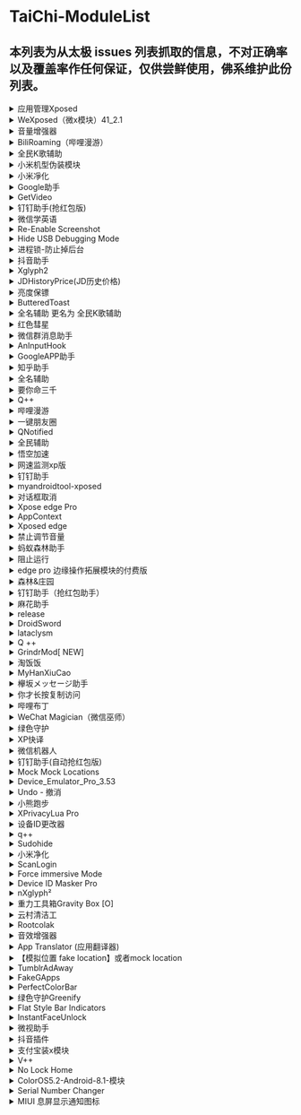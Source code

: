 # TaiChi-ModuleList

## 本列表为从太极 issues 列表抓取的信息，不对正确率以及覆盖率作任何保证，仅供尝鲜使用，佛系维护此份列表。

<details>
  <summary>应用管理Xposed</summary>
  <h3>模块用途：</h3>
  <p>绿色应用，微信gcm代收，划卡清理应用后台，锁屏清理后台，自启动/权限管理等一系列功能<br></p>
  <h3>更新日志：</h3>
  <p><br> - Android O和P采用新的任务模糊方案。<br> - 修复排除的系统系统应用依然被乖巧。<br> - 陆续更新图标，采用Remix icon。<br></p>
  <h3>模块版本号：</h3>
  <p><br>5.2.1<br></p>
  <h3>模块安装包：</h3>
  <p><br>https://github.com/Tornaco/X-APM/releases/tag/5.2.1<br></p>
  <p>issue URL：<a href="https://github.com/taichi-framework/TaiChi/issues/746"># 746</a></p>
</details>

<details>
  <summary>WeXposed（微x模块）41_2.1</summary>
  <h3>模块用途：</h3>
  <p></p>
  <h3>更新日志：</h3>
  <p>代码重构</p>
  <h3>模块版本号：</h3>
  <p>2.1</p>
  <h3>模块安装包：</h3>
  <p>https://www.lanzous.com/i40m01c</p>
  <p>issue URL：<a href="https://github.com/taichi-framework/TaiChi/issues/743"># 743</a></p>
</details>

<details>
  <summary>音量增强器</summary>
  <h3>模块用途：</h3>
  <p></p>
  <h3>更新日志：</h3>
  <p>Fix module not working caused by R8<br></p>
  <h3>模块版本号：</h3>
  <p>0.0.33</p>
  <h3>模块安装包：</h3>
  <p>https://github.com/bin456789/Unblock163MusicClient-Xposed/releases/tag/0.0.33</p>
  <p>issue URL：<a href="https://github.com/taichi-framework/TaiChi/issues/741"># 741</a></p>
</details>

<details>
  <summary>BiliRoaming（哔哩漫游）</summary>
  <h3>模块用途：</h3>
  <p>绕过地区限制，观看港澳台番剧</p>
  <h3>更新日志：</h3>
  <p></p>
  <h3>模块版本号：</h3>
  <p>1.0.8</p>
  <h3>模块安装包：</h3>
  <p>https://github.com/iAcn/BiliRoaming/releases/download/v1.0.8/BiliRoaming_1.0.8.apk<br><br><br><br>太极只支持到1.0.7，作者已经更新到1.0.8版本了，希望可以添加相关的支持。<br>已经和作者沟通过，作者同意到太极这里提交支持。<br>具体见<br> https://github.com/iAcn/BiliRoaming/issues/6</p>
  <p>issue URL：<a href="https://github.com/taichi-framework/TaiChi/issues/737"># 737</a></p>
</details>

<details>
  <summary>全民K歌辅助</summary>
  <h3>模块用途：</h3>
  <p></p>
  <h3>更新日志：</h3>
  <p>新版本K歌支持， 新增直播间欢迎功能</p>
  <h3>模块版本号：</h3>
  <p>1.3</p>
  <h3>模块安装包：</h3>
  <p>https://github.com/jiumoshou/karorkefz/blob/master/karorfz_1.3.apk</p>
  <p>issue URL：<a href="https://github.com/taichi-framework/TaiChi/issues/732"># 732</a></p>
</details>

<details>
  <summary>小米机型伪装模块</summary>
  <h3>模块用途：</h3>
  <p></p>
  <h3>更新日志：</h3>
  <p>性能优化，减少耗电</p>
  <h3>模块版本号：</h3>
  <p>0.3.6.20190429.af38eb3</p>
  <h3>模块安装包：</h3>
  <p>https://github.com/MiPushFramework/MiPushFramework/releases/download/0.3.6.20190429.af38eb3/xmsf_service.apk</p>
  <p>issue URL：<a href="https://github.com/taichi-framework/TaiChi/issues/731"># 731</a></p>
</details>

<details>
  <summary>小米凈化</summary>
  <h3>模块用途：</h3>
  <p></p>
  <h3>更新日志：</h3>
  <p>未寫日志</p>
  <h3>模块版本号：</h3>
  <p>2.1.7</p>
  <h3>模块安装包：</h3>
  <p>http://t.cn/ESSsXtW</p>
  <p>issue URL：<a href="https://github.com/taichi-framework/TaiChi/issues/729"># 729</a></p>
</details>

<details>
  <summary>Google助手</summary>
  <h3>模块用途：</h3>
  <p></p>
  <h3>更新日志：</h3>
  <p>- 适配 9.72.4、9.78.3 <br></p>
  <h3>模块版本号：</h3>
  <p>1.9.1<br></p>
  <h3>模块安装包：</h3>
  <p>https://www.coolapk.com/apk/com.elderdrivers.googlesearchbox</p>
  <p>issue URL：<a href="https://github.com/taichi-framework/TaiChi/issues/723"># 723</a></p>
</details>

<details>
  <summary>GetVideo</summary>
  <h3>模块用途：</h3>
  <p>登录自己的视频网站会员账号后，可以解析出视频文件的下载链接，将视频文件保存到本地欣赏</p>
  <h3>更新日志：</h3>
  <p></p>
  <h3>模块版本号：</h3>
  <p>V1.3.0</p>
  <h3>模块安装包：</h3>
  <p>链接<br>https://pan.baidu.com/s/1ASm8NlTDUoA9YRVYAFIjxQ    提取码<br>ufmv </p>
  <p>issue URL：<a href="https://github.com/taichi-framework/TaiChi/issues/716"># 716</a></p>
</details>

<details>
  <summary>钉钉助手(抢红包版)</summary>
  <h3>模块用途：</h3>
  <p></p>
  <h3>更新日志：</h3>
  <p>适配钉钉4.6.25版本<br></p>
  <h3>模块版本号：</h3>
  <p>1.1.5<br></p>
  <h3>模块安装包：</h3>
  <p>https://dl-xda.xposed.info/modules/com.sky.xposed.rimet_v7_829eaa.apk</p>
  <p>issue URL：<a href="https://github.com/taichi-framework/TaiChi/issues/711"># 711</a></p>
</details>

<details>
  <summary>微信学英语</summary>
  <h3>模块用途：</h3>
  <p></p>
  <h3>更新日志：</h3>
  <p>支持微信7.0.4版本</p>
  <h3>模块版本号：</h3>
  <p>v1.7.91 (54)</p>
  <h3>模块安装包：</h3>
  <p>包名<br>com.hiwechart.translate<br>蓝奏云<br>https://www.lanzous.com/i3vwxaj?t</p>
  <p>issue URL：<a href="https://github.com/taichi-framework/TaiChi/issues/707"># 707</a></p>
</details>

<details>
  <summary>Re-Enable Screenshot</summary>
  <h3>模块用途：</h3>
  <p>在不支援截圖的應用程式上截圖</p>
  <h3>更新日志：</h3>
  <p></p>
  <h3>模块版本号：</h3>
  <p>1.7</p>
  <h3>模块安装包：</h3>
  <p>https://dl-xda.xposed.info/modules/se.valitron.res_v7_561f52.apk</p>
  <p>issue URL：<a href="https://github.com/taichi-framework/TaiChi/issues/702"># 702</a></p>
</details>

<details>
  <summary>Hide USB Debugging Mode</summary>
  <h3>模块用途：</h3>
  <p>針對應用程式隱藏 USB Debugging 狀態，對某些遊戲特別有用。</p>
  <h3>更新日志：</h3>
  <p></p>
  <h3>模块版本号：</h3>
  <p>1.0</p>
  <h3>模块安装包：</h3>
  <p>https://dl-xda.xposed.info/modules/com.redlee90.hideusbdebugging_v1_8f956a.apk<br></p>
  <p>issue URL：<a href="https://github.com/taichi-framework/TaiChi/issues/701"># 701</a></p>
</details>

<details>
  <summary>进程锁-防止掉后台</summary>
  <h3>模块用途：</h3>
  <p></p>
  <h3>更新日志：</h3>
  <p>3.1.5: <br>修改hook方式 <br>修复一些bug</p>
  <h3>模块版本号：</h3>
  <p>3.1.5_Stable_20190422</p>
  <h3>模块安装包：</h3>
  <p>https://www.coolapk.com/apk/top.fols.aapp.eternalprocessxposed</p>
  <p>issue URL：<a href="https://github.com/taichi-framework/TaiChi/issues/695"># 695</a></p>
</details>

<details>
  <summary>抖音助手</summary>
  <h3>模块用途：</h3>
  <p></p>
  <h3>更新日志：</h3>
  <p>适配抖音5.7.0</p>
  <h3>模块版本号：</h3>
  <p>4.4.0</p>
  <h3>模块安装包：</h3>
  <p>[com.sky.xposed.aweme_4.4.0_57.zip](https://github.com/taichi-framework/TaiChi/files/3100945/com.sky.xposed.aweme_4.4.0_57.zip)</p>
  <p>issue URL：<a href="https://github.com/taichi-framework/TaiChi/issues/692"># 692</a></p>
</details>

<details>
  <summary>Xglyph2</summary>
  <h3>模块用途：</h3>
  <p></p>
  <h3>更新日志：</h3>
  <p>改bug<br></p>
  <h3>模块版本号：</h3>
  <p>1.8.2<br></p>
  <h3>模块安装包：</h3>
  <p>https://github.com/Cypher01/Xglyph2</p>
  <p>issue URL：<a href="https://github.com/taichi-framework/TaiChi/issues/674"># 674</a></p>
</details>

<details>
  <summary>JDHistoryPrice(JD历史价格)</summary>
  <h3>模块用途：</h3>
  <p>查看京东当前商品的历史价格<br>在京东商品详情页点击<br>分享按钮-其他-选择【JD历史价格】</p>
  <h3>更新日志：</h3>
  <p></p>
  <h3>模块版本号：</h3>
  <p>0.13</p>
  <h3>模块安装包：</h3>
  <p>链接: https://pan.baidu.com/s/13FJFBirWq70OujDseluJ2A 提取码: tazg <br></p>
  <p>issue URL：<a href="https://github.com/taichi-framework/TaiChi/issues/673"># 673</a></p>
</details>

<details>
  <summary>亮度保镖</summary>
  <h3>模块用途：</h3>
  <p>防止一些应用（如支付宝、微信的付款码）修改亮度。具体做的事情<br>界面亮度被设置为大于30%时，还原为系统亮度<br>这样子打开收付款界面就不会突然亮瞎眼了</p>
  <h3>更新日志：</h3>
  <p></p>
  <h3>模块版本号：</h3>
  <p>1.4</p>
  <h3>模块安装包：</h3>
  <p>https://www.coolapk.com/apk/cuily.xp1<br></p>
  <p>issue URL：<a href="https://github.com/taichi-framework/TaiChi/issues/672"># 672</a></p>
</details>

<details>
  <summary>ButteredToast</summary>
  <h3>模块用途：</h3>
  <p>向 Toast消息头部添加 Toast弹出者的应用名<br>就是在toast通知上显示是来自哪个应用的<br></p>
  <h3>更新日志：</h3>
  <p></p>
  <h3>模块版本号：</h3>
  <p>1.1<br></p>
  <h3>模块安装包：</h3>
  <p>https://www.coolapk.com/apk/me.zjns.butteredtoast<br><br></p>
  <p>issue URL：<a href="https://github.com/taichi-framework/TaiChi/issues/671"># 671</a></p>
</details>

<details>
  <summary>全名辅助  更名为 全民K歌辅助</summary>
  <h3>模块用途：</h3>
  <p></p>
  <h3>更新日志：</h3>
  <p>1.已知bug修复<br>2.模块名称更改，更易于辨别在哪使用</p>
  <h3>模块版本号：</h3>
  <p>1.2</p>
  <h3>模块安装包：</h3>
  <p>https://github.com/jiumoshou/karorkefz/blob/master/karorfz_1.2.apk</p>
  <p>issue URL：<a href="https://github.com/taichi-framework/TaiChi/issues/661"># 661</a></p>
</details>

<details>
  <summary>红色彗星</summary>
  <h3>模块用途：</h3>
  <p>破解P图软件PicsArt登录既是会员<br></p>
  <h3>更新日志：</h3>
  <p></p>
  <h3>模块版本号：</h3>
  <p>1.0<br></p>
  <h3>模块安装包：</h3>
  <p>https://www.lanzous.com/i3sm1ti?t<br><br></p>
  <p>issue URL：<a href="https://github.com/taichi-framework/TaiChi/issues/660"># 660</a></p>
</details>

<details>
  <summary>微信群消息助手</summary>
  <h3>模块用途：</h3>
  <p></p>
  <h3>更新日志：</h3>
  <p>Android 端更新<br> <br><br>- 支持了微信7.0.4（1420）版本。 <br>- 修复了获取配置失败还显示成功的问题。 <br>- 修复了小概率下点击位置错乱和删除会话闪退的问题。 <br>- 重写了置顶高亮的逻辑，现在可能微信6的一些老版本重新获得了支持。 <br>- 修复了统计用户处的一个问题。</p>
  <h3>模块版本号：</h3>
  <p>1.4.5</p>
  <h3>模块安装包：</h3>
  <p>https://www.coolapk.com/apk/com.zdy.project.wechat_chatroom_helper</p>
  <p>issue URL：<a href="https://github.com/taichi-framework/TaiChi/issues/658"># 658</a></p>
</details>

<details>
  <summary>AnInputHook</summary>
  <h3>模块用途：</h3>
  <p>记录输入的 xposed模块。简单地 hook了系统 api的一些东西<br></p>
  <h3>更新日志：</h3>
  <p></p>
  <h3>模块版本号：</h3>
  <p>1.1.3<br></p>
  <h3>模块安装包：</h3>
  <p>http://t.cn/EX0JTQP<br></p>
  <p>issue URL：<a href="https://github.com/taichi-framework/TaiChi/issues/657"># 657</a></p>
</details>

<details>
  <summary>GoogleAPP助手</summary>
  <h3>模块用途：</h3>
  <p></p>
  <h3>更新日志：</h3>
  <p>适配 9.51.x，9.58.x，9.61.x，9.66.x</p>
  <h3>模块版本号：</h3>
  <p>1.8.8</p>
  <h3>模块安装包：</h3>
  <p>https://www.coolapk.com/apk/com.elderdrivers.googlesearchbox</p>
  <p>issue URL：<a href="https://github.com/taichi-framework/TaiChi/issues/655"># 655</a></p>
</details>

<details>
  <summary>知乎助手</summary>
  <h3>模块用途：</h3>
  <p>1. 去除首页"推荐"内的广告、Live和书店等卡<br>2. 去除答案页面底部广告<br>3. 屏蔽底部"方法"或"大学"选项卡<br>4. 去除答案列表内的广告<br></p>
  <h3>更新日志：</h3>
  <p></p>
  <h3>模块版本号：</h3>
  <p>1.0.1</p>
  <h3>模块安装包：</h3>
  <p>https://github.com/picone/ZhihuXposed/releases/download/1.0.1/app-release.apk<br><br></p>
  <p>issue URL：<a href="https://github.com/taichi-framework/TaiChi/issues/649"># 649</a></p>
</details>

<details>
  <summary>全名辅助</summary>
  <h3>模块用途：</h3>
  <p></p>
  <h3>更新日志：</h3>
  <p>已知bug修复，加入运行日志。</p>
  <h3>模块版本号：</h3>
  <p>1.1</p>
  <h3>模块安装包：</h3>
  <p>https://github.com/jiumoshou/karorkefz/blob/master/karorfz.apk<br><br>麻烦您了weishu，初步涉足，bug略多,xp没报，太极报了，修复已知，请多多包涵啦，嘿嘿</p>
  <p>issue URL：<a href="https://github.com/taichi-framework/TaiChi/issues/648"># 648</a></p>
</details>

<details>
  <summary>要你命三千</summary>
  <h3>模块用途：</h3>
  <p></p>
  <h3>更新日志：</h3>
  <p>适配新版软件</p>
  <h3>模块版本号：</h3>
  <p>6.0</p>
  <h3>模块安装包：</h3>
  <p>微云文件分享:要妳命三千_6.0.apk下载地址:https://share.weiyun.com/5jCRK9I</p>
  <p>issue URL：<a href="https://github.com/taichi-framework/TaiChi/issues/647"># 647</a></p>
</details>

<details>
  <summary>Q++</summary>
  <h3>模块用途：</h3>
  <p></p>
  <h3>更新日志：</h3>
  <p>解决部分设备闪退bug</p>
  <h3>模块版本号：</h3>
  <p>1.3.1</p>
  <h3>模块安装包：</h3>
  <p>https://dl-xda.xposed.info/modules/cn.qssq666.q.plus_v45_52bac4.apk</p>
  <p>issue URL：<a href="https://github.com/taichi-framework/TaiChi/issues/646"># 646</a></p>
</details>

<details>
  <summary>哔哩漫游</summary>
  <h3>模块用途：</h3>
  <p></p>
  <h3>更新日志：</h3>
  <p>更新</p>
  <h3>模块版本号：</h3>
  <p>1.0.7</p>
  <h3>模块安装包：</h3>
  <p>https://github.com/iAcn/BiliRoaming</p>
  <p>issue URL：<a href="https://github.com/taichi-framework/TaiChi/issues/641"># 641</a></p>
</details>

<details>
  <summary>一键朋友圈</summary>
  <h3>模块用途：</h3>
  <p>汇聚微信朋友圈热门转发趣图，朋友圈搞笑群视频，10秒小视频，朋友圈文字配图，早安、晚安问候语、微商文案素材等精选资源，让你的朋友圈不再单调无趣。<br><br>功能特点<br><br>1、自带图文搜索功能，并按热门、搞笑、配图、微商、表情包、励志、百科、英文等分类对朋友圈热门资源进行整理归类，让您能迅速找到您所需的素材。<br>2、自带#话题#功能，能对同一系列的相关配图、文案等进行聚类。<br>3、每日更新大量高清、无水印文字配图，热门搞笑图片等<br>4、新增九宫格图片批量保存功能，能一次下载9张图片，再也不用您一张张手动保存啦！<br><br>目前支持微信最新的三个版本6.7.3、7.0.0、7.0.3，支持EdXposed框架（已测试）<br>如果您在使用过程中遇到任何问题或有更好的使用建议，欢迎您与我们联系<br></p>
  <h3>更新日志：</h3>
  <p></p>
  <h3>模块版本号：</h3>
  <p>1.0.2</p>
  <h3>模块安装包：</h3>
  <p>https://repo.xposed.info/module/com.wxapp.moment<br></p>
  <p>issue URL：<a href="https://github.com/taichi-framework/TaiChi/issues/640"># 640</a></p>
</details>

<details>
  <summary>QNotified</summary>
  <h3>模块用途：</h3>
  <p>QNotified(QQ删好友通知)通过定期刷新QQ好友列表判断是否有好友删除用户，并在检测到被好友删除后向用户发出通知提醒。</p>
  <h3>更新日志：</h3>
  <p></p>
  <h3>模块版本号：</h3>
  <p>0.1.2 (5)</p>
  <h3>模块安装包：</h3>
  <p>https://github.com/cinit/QNotified/releases/download/v0.1.2/qnotified_012.apk</p>
  <p>issue URL：<a href="https://github.com/taichi-framework/TaiChi/issues/639"># 639</a></p>
</details>

<details>
  <summary>全民辅助</summary>
  <h3>模块用途：</h3>
  <p>全民k歌启动页广告关闭，歌房语音长按改点击开关</p>
  <h3>更新日志：</h3>
  <p></p>
  <h3>模块版本号：</h3>
  <p>1.0</p>
  <h3>模块安装包：</h3>
  <p>https://github.com/jiumoshou/karorkefz/blob/master/karorkefz.apk<br>已更新界面</p>
  <p>issue URL：<a href="https://github.com/taichi-framework/TaiChi/issues/638"># 638</a></p>
</details>

<details>
  <summary>  悟空加速</summary>
  <h3>模块用途：</h3>
  <p>「悟空加速」，加速启动 ，跳过不要的启动页。</p>
  <h3>更新日志：</h3>
  <p></p>
  <h3>模块版本号：</h3>
  <p>1.8.4</p>
  <h3>模块安装包：</h3>
  <p>https://raw.githubusercontent.com/VwEl/-/master/wu-kong-v1.8.4-167314-o_1d65h521a1p571c46198namq1fpsq-uid-1131019.apk<br></p>
  <p>issue URL：<a href="https://github.com/taichi-framework/TaiChi/issues/633"># 633</a></p>
</details>

<details>
  <summary>网速监测xp版</summary>
  <h3>模块用途：</h3>
  <p>锤子SmartisanOS状态栏网速显示，我是此模块的开发者，普通版已经上架锤子应用市场，在群里面有人提议我申请支持下太极-Magisk版，所以前来申请下。</p>
  <h3>更新日志：</h3>
  <p></p>
  <h3>模块版本号：</h3>
  <p>1.3</p>
  <h3>模块安装包：</h3>
  <p>https://share.weiyun.com/53yR5Da<br></p>
  <p>issue URL：<a href="https://github.com/taichi-framework/TaiChi/issues/629"># 629</a></p>
</details>

<details>
  <summary>钉钉助手</summary>
  <h3>模块用途：</h3>
  <p></p>
  <h3>更新日志：</h3>
  <p>适配钉钉4.6.21版本<br></p>
  <h3>模块版本号：</h3>
  <p>1.1.2<br></p>
  <h3>模块安装包：</h3>
  <p>https://dl-xda.xposed.info/modules/com.sky.xposed.rimet_v4_704244.apk</p>
  <p>issue URL：<a href="https://github.com/taichi-framework/TaiChi/issues/622"># 622</a></p>
</details>

<details>
  <summary>myandroidtool-xposed</summary>
  <h3>模块用途：</h3>
  <p>myandroidtool增强</p>
  <h3>更新日志：</h3>
  <p></p>
  <h3>模块版本号：</h3>
  <p></p>
  <h3>模块安装包：</h3>
  <p>https://www.coolapk.com/apk/cn.wq.myandroidtoolsxposed</p>
  <p>issue URL：<a href="https://github.com/taichi-framework/TaiChi/issues/620"># 620</a></p>
</details>

<details>
  <summary>对话框取消</summary>
  <h3>模块用途：</h3>
  <p></p>
  <h3>更新日志：</h3>
  <p>增加禁用对话框关键词检测[已测试:去除爱奇艺更新提示]</p>
  <h3>模块版本号：</h3>
  <p>1.6.9</p>
  <h3>模块安装包：</h3>
  <p>http://ainixiang.cn/update/alert/Alert1.6.9.apk</p>
  <p>issue URL：<a href="https://github.com/taichi-framework/TaiChi/issues/619"># 619</a></p>
</details>

<details>
  <summary>Xpose edge Pro</summary>
  <h3>模块用途：</h3>
  <p></p>
  <h3>更新日志：</h3>
  <p>bug修复等<br></p>
  <h3>模块版本号：</h3>
  <p>5.4.2<br></p>
  <h3>模块安装包：</h3>
  <p>https://www.lanzous.com/i3pjx0f</p>
  <p>issue URL：<a href="https://github.com/taichi-framework/TaiChi/issues/616"># 616</a></p>
</details>

<details>
  <summary>AppContext</summary>
  <h3>模块用途：</h3>
  <p>Have Tasker react on running applications, without the downsides of the default implementation!<br><br>It hooks directly into the Activity-class, letting Tasker react immediately when an app starts. This means no more periodic checking which app is running, so no more battery drain and no more slow reactions. It's also perfectly accurate and doesn't need an accessibility service, so your device's screen lock can be used for enhanced data protection again.<br>(Experimental support for reacting on Services is also present.)<br></p>
  <h3>更新日志：</h3>
  <p></p>
  <h3>模块版本号：</h3>
  <p>Version name: 0.4.7.2<br></p>
  <h3>模块安装包：</h3>
  <p>https://dl-xda.xposed.info/modules/io.shortway.appcontext_v16_a8fecb.apk<br><br></p>
  <p>issue URL：<a href="https://github.com/taichi-framework/TaiChi/issues/615"># 615</a></p>
</details>

<details>
  <summary>Xposed edge</summary>
  <h3>模块用途：</h3>
  <p></p>
  <h3>更新日志：</h3>
  <p>bug修复等</p>
  <h3>模块版本号：</h3>
  <p>5.4.0</p>
  <h3>模块安装包：</h3>
  <p>https://www.lanzous.com/i3ov8ub</p>
  <p>issue URL：<a href="https://github.com/taichi-framework/TaiChi/issues/612"># 612</a></p>
</details>

<details>
  <summary>禁止调节音量</summary>
  <h3>模块用途：</h3>
  <p>非系统app就调节不了音量了<br></p>
  <h3>更新日志：</h3>
  <p></p>
  <h3>模块版本号：</h3>
  <p>666<br></p>
  <h3>模块安装包：</h3>
  <p>http://t.cn/EisQYM7<br></p>
  <p>issue URL：<a href="https://github.com/taichi-framework/TaiChi/issues/610"># 610</a></p>
</details>

<details>
  <summary>蚂蚁森林助手</summary>
  <h3>模块用途：</h3>
  <p></p>
  <h3>更新日志：</h3>
  <p>新增社区功能<br></p>
  <h3>模块版本号：</h3>
  <p>1.3.6<br></p>
  <h3>模块安装包：</h3>
  <p>链接<br>https://pan.baidu.com/s/1jJ4Xjbl8sg_oLh3PmoNtrw 提取码<br>tiwn </p>
  <p>issue URL：<a href="https://github.com/taichi-framework/TaiChi/issues/607"># 607</a></p>
</details>

<details>
  <summary>阻止运行</summary>
  <h3>模块用途：</h3>
  <p>个人感觉阻止运行比绿色守护性能更强，操作简单。阻止app后台启动推送消息<br></p>
  <h3>更新日志：</h3>
  <p></p>
  <h3>模块版本号：</h3>
  <p>2.7.0<br></p>
  <h3>模块安装包：</h3>
  <p><br>下载地址<br>https://dl-xda.xposed.info/modules/me.piebridge.forcestopgb_v872_69fb0e.apk<br>模块介绍<br>https://repo.xposed.info/module/me.piebridge.forcestopgb<br><br></p>
  <p>issue URL：<a href="https://github.com/taichi-framework/TaiChi/issues/603"># 603</a></p>
</details>

<details>
  <summary>edge pro 边缘操作拓展模块的付费版</summary>
  <h3>模块用途：</h3>
  <p></p>
  <h3>更新日志：</h3>
  <p>New action: stop all, stop looping(multi-action and repeat), playing sound and speech, injecting gesture, and gesture recording.<br>Bug fixes.</p>
  <h3>模块版本号：</h3>
  <p>5.4</p>
  <h3>模块安装包：</h3>
  <p>链接:https://pan.baidu.com/s/1S-i9Hl7hogRR1l90ia2x_Q 提取码:gki1</p>
  <p>issue URL：<a href="https://github.com/taichi-framework/TaiChi/issues/591"># 591</a></p>
</details>

<details>
  <summary>森林&庄园</summary>
  <h3>模块用途：</h3>
  <p>#400 #370 #325 #116 #86 （被打死</p>
  <h3>更新日志：</h3>
  <p></p>
  <h3>模块版本号：</h3>
  <p>1.1.6t</p>
  <h3>模块安装包：</h3>
  <p>https://www.lanzous.com/b596648<br>[ 森林庄园116e_test.apk ]</p>
  <p>issue URL：<a href="https://github.com/taichi-framework/TaiChi/issues/590"># 590</a></p>
</details>

<details>
  <summary>钉钉助手（抢红包助手）</summary>
  <h3>模块用途：</h3>
  <p></p>
  <h3>更新日志：</h3>
  <p>适配钉钉4.6.20</p>
  <h3>模块版本号：</h3>
  <p>1.1.1</p>
  <h3>模块安装包：</h3>
  <p>https://repo.xposed.info/module/com.sky.xposed.rimet<br>https://dl-xda.xposed.info/modules/com.sky.xposed.rimet_v3_fae19e.apk</p>
  <p>issue URL：<a href="https://github.com/taichi-framework/TaiChi/issues/589"># 589</a></p>
</details>

<details>
  <summary>麻花助手</summary>
  <h3>模块用途：</h3>
  <p></p>
  <h3>更新日志：</h3>
  <p>1新增测试模块 SharePlugin，假装分享功能，支持微信朋友圈、微信、QQ、QQ空间、微博分享，使用此功能前请先看帮助文档；<br>2此版本仅支持麻花影视 2.7.0和贝贝影视 2.7.0，请使用麻花影视 2.6.1版本的用户不要更新此版本。</p>
  <h3>模块版本号：</h3>
  <p>0.7.0</p>
  <h3>模块安装包：</h3>
  <p>https://github.com/1595901624/mhzs/releases<br><br>https://www.lanzous.com/b614986/     4uk6</p>
  <p>issue URL：<a href="https://github.com/taichi-framework/TaiChi/issues/588"># 588</a></p>
</details>

<details>
  <summary>release</summary>
  <h3>模块用途：</h3>
  <p></p>
  <h3>更新日志：</h3>
  <p>固定搜索框位置，修复搜索框消失bug<br>更改漫画源，做到秒刷新。<br>退出APP后自动隐藏图标</p>
  <h3>模块版本号：</h3>
  <p>0.1-δ</p>
  <h3>模块安装包：</h3>
  <p>https://dl-xda.xposed.info/modules/com.app.legend.dms_v4_2accd7.apk</p>
  <p>issue URL：<a href="https://github.com/taichi-framework/TaiChi/issues/586"># 586</a></p>
</details>

<details>
  <summary>DroidSword</summary>
  <h3>模块用途：</h3>
  <p>逆向神器，快速定位UI信息。</p>
  <h3>更新日志：</h3>
  <p></p>
  <h3>模块版本号：</h3>
  <p>1.0.4</p>
  <h3>模块安装包：</h3>
  <p>https://github.com/githubwing/DroidSword/raw/master/app/release/app-release.apk</p>
  <p>issue URL：<a href="https://github.com/taichi-framework/TaiChi/issues/585"># 585</a></p>
</details>

<details>
  <summary>lataclysm</summary>
  <h3>模块用途：</h3>
  <p>伪装位置,GPS定位,基站定位,WIFI定位.伪装运营商<br>介绍：https://repo.xposed.info/module/com.cataclysm.i<br></p>
  <h3>更新日志：</h3>
  <p></p>
  <h3>模块版本号：</h3>
  <p>1.35<br></p>
  <h3>模块安装包：</h3>
  <p>https://dl-xda.xposed.info/modules/com.cataclysm.i_v64_037bfa.apk<br> </p>
  <p>issue URL：<a href="https://github.com/taichi-framework/TaiChi/issues/574"># 574</a></p>
</details>

<details>
  <summary>Q ++</summary>
  <h3>模块用途：</h3>
  <p></p>
  <h3>更新日志：</h3>
  <p>解决该版本 QQ空间经常出现闪退的问题 群-情迁设置中的更新和修复 增加艾特全体 艾特用户，禁言功能测试修复。</p>
  <h3>模块版本号：</h3>
  <p>1.2.8</p>
  <h3>模块安装包：</h3>
  <p>https://dl-xda.xposed.info/modules/cn.qssq666.q.plus_v42_02531b.apk</p>
  <p>issue URL：<a href="https://github.com/taichi-framework/TaiChi/issues/572"># 572</a></p>
</details>

<details>
  <summary>GrindrMod[ NEW]</summary>
  <h3>模块用途：</h3>
  <p></p>
  <h3>更新日志：</h3>
  <p>✓ Fix maps crash on Android P✓ Fix occasional app crash on opening the maps overlay when app is in the background</p>
  <h3>模块版本号：</h3>
  <p>5.5.0</p>
  <h3>模块安装包：</h3>
  <p>https://repo.xposed.info/module/com.grindrmod.xposed</p>
  <p>issue URL：<a href="https://github.com/taichi-framework/TaiChi/issues/571"># 571</a></p>
</details>

<details>
  <summary>淘饭饭</summary>
  <h3>模块用途：</h3>
  <p></p>
  <h3>更新日志：</h3>
  <p>1.2.4<br>1.分享商品邀请好友(口令带上下载链接)<br>2.支持淘宝号重新授权<br>3.支持多设备登录</p>
  <h3>模块版本号：</h3>
  <p>1.2.4</p>
  <h3>模块安装包：</h3>
  <p>https://www.coolapk.com/apk/com.jy.taofanfan</p>
  <p>issue URL：<a href="https://github.com/taichi-framework/TaiChi/issues/564"># 564</a></p>
</details>

<details>
  <summary>MyHanXiuCao</summary>
  <h3>模块用途：</h3>
  <p>破解开车软件含羞草研究所vip权限，仅做测试，勿做他用！By 酷安Larson。</p>
  <h3>更新日志：</h3>
  <p></p>
  <h3>模块版本号：</h3>
  <p>1.4</p>
  <h3>模块安装包：</h3>
  <p>https://dl-xda.xposed.info/modules/cn.ainixiang.myhanxiucao_v4_aedffa.apk<br></p>
  <p>issue URL：<a href="https://github.com/taichi-framework/TaiChi/issues/561"># 561</a></p>
</details>

<details>
  <summary>欅坂メッセージ助手</summary>
  <h3>模块用途：</h3>
  <p></p>
  <h3>更新日志：</h3>
  <p>适配更新</p>
  <h3>模块版本号：</h3>
  <p>3.3</p>
  <h3>模块安装包：</h3>
  <p>https://github.com/nondanee/KeyakiMsgAssistant-Xposed</p>
  <p>issue URL：<a href="https://github.com/taichi-framework/TaiChi/issues/560"># 560</a></p>
</details>

<details>
  <summary>你才长按复制访问</summary>
  <h3>模块用途：</h3>
  <p>在QQ/WX内直接打开淘宝、抖音等链接</p>
  <h3>更新日志：</h3>
  <p></p>
  <h3>模块版本号：</h3>
  <p>0.02</p>
  <h3>模块安装包：</h3>
  <p>https://repo.xposed.info/module/com.jy.xposed.web<br>https://dl-xda.xposed.info/modules/com.jy.xposed.web_v2_ac063e.apk<br></p>
  <p>issue URL：<a href="https://github.com/taichi-framework/TaiChi/issues/558"># 558</a></p>
</details>

<details>
  <summary>哔哩布丁</summary>
  <h3>模块用途：</h3>
  <p></p>
  <h3>更新日志：</h3>
  <p>大概更新支持哔哩哔哩客户端5.39.0（作者没写更新日志）<br></p>
  <h3>模块版本号：</h3>
  <p>1.5.7<br></p>
  <h3>模块安装包：</h3>
  <p>https://drive.google.com/file/d/1Djq2kS4cYowzEJadJs7IETCcacJ9YPpx/view?usp=sharing</p>
  <p>issue URL：<a href="https://github.com/taichi-framework/TaiChi/issues/556"># 556</a></p>
</details>

<details>
  <summary>WeChat Magician（微信巫师）</summary>
  <h3>模块用途：</h3>
  <p>WeChat Magician（微信巫师）是一款能够实现防止微信好友撤回聊天消息和微信好友删除朋友圈动态、评论的Xposed框架模块。</p>
  <h3>更新日志：</h3>
  <p></p>
  <h3>模块版本号：</h3>
  <p>v2.8.0</p>
  <h3>模块安装包：</h3>
  <p>https://dl-xda.xposed.info/modules/com.gh0u1l5.wechatmagician_v50_87af1c_0.apk<br><br>该模块内的微信密友功能较为实用，模块于微信7.0版本后已失效，7.0之前版本仍能使用，如需测试可使用6.7.3版本，谢谢！</p>
  <p>issue URL：<a href="https://github.com/taichi-framework/TaiChi/issues/547"># 547</a></p>
</details>

<details>
  <summary>绿色守护</summary>
  <h3>模块用途：</h3>
  <p></p>
  <h3>更新日志：</h3>
  <p>旧版本，以前支持太极更新后不支持了。使用新版绿色守护闪退，希望重新支持4.3.2.0版本。<br></p>
  <h3>模块版本号：</h3>
  <p>4.3.2.0<br></p>
  <h3>模块安装包：</h3>
  <p>https://www.lanzous.com/i3i9o3c</p>
  <p>issue URL：<a href="https://github.com/taichi-framework/TaiChi/issues/535"># 535</a></p>
</details>

<details>
  <summary> XP快译</summary>
  <h3>模块用途：</h3>
  <p> <br>翻译软件，无需后台自动翻译剪切板内容并以悬浮窗的形式显示出来，长按可复制<br></p>
  <h3>更新日志：</h3>
  <p></p>
  <h3>模块版本号：</h3>
  <p>3.0.6<br></p>
  <h3>模块安装包：</h3>
  <p>https://www.lanzous.com/i3i9g4f<br><br></p>
  <p>issue URL：<a href="https://github.com/taichi-framework/TaiChi/issues/533"># 533</a></p>
</details>

<details>
  <summary>微信机器人</summary>
  <h3>模块用途：</h3>
  <p>输入手机号，一键自动搜索发送添加微信好友申请</p>
  <h3>更新日志：</h3>
  <p></p>
  <h3>模块版本号：</h3>
  <p>1.0.1</p>
  <h3>模块安装包：</h3>
  <p>https://pan.baidu.com/s/1Ef2u_T-KzYdBnvPy7ODfUQ  密码:yed9<br></p>
  <p>issue URL：<a href="https://github.com/taichi-framework/TaiChi/issues/532"># 532</a></p>
</details>

<details>
  <summary>钉钉助手(自动抢红包版)</summary>
  <h3>模块用途：</h3>
  <p>钉钉自动抢红包与消息防撤回功能<br></p>
  <h3>更新日志：</h3>
  <p></p>
  <h3>模块版本号：</h3>
  <p>v1.1.0版本<br></p>
  <h3>模块安装包：</h3>
  <p>https://dl-xda.xposed.info/modules/com.sky.xposed.rimet_v2_486e1b.apk<br><br>项目源地址<br>https://github.com/sky-wei/xposed-rimet</p>
  <p>issue URL：<a href="https://github.com/taichi-framework/TaiChi/issues/531"># 531</a></p>
</details>

<details>
  <summary>Mock Mock Locations</summary>
  <h3>模块用途：</h3>
  <p>Some apps won't let you use them if "Allow mock locations" is turned on, even if you aren't mocking your location.<br>This helps prevent apps from detecting that "Allow mock locations" is turned on.</p>
  <h3>更新日志：</h3>
  <p></p>
  <h3>模块版本号：</h3>
  <p>1.4</p>
  <h3>模块安装包：</h3>
  <p>https://repo.xposed.info/module/com.brandonnalls.mockmocklocations<br></p>
  <p>issue URL：<a href="https://github.com/taichi-framework/TaiChi/issues/526"># 526</a></p>
</details>

<details>
  <summary>Device_Emulator_Pro_3.53</summary>
  <h3>模块用途：</h3>
  <p>偽裝裝置<br></p>
  <h3>更新日志：</h3>
  <p></p>
  <h3>模块版本号：</h3>
  <p>3.53<br></p>
  <h3>模块安装包：</h3>
  <p>https://drive.google.com/file/d/1g3wsUswBGU6y_XdQr1lcx6ZIjZxq6-3O/view?usp=drivesdk<br><br></p>
  <p>issue URL：<a href="https://github.com/taichi-framework/TaiChi/issues/525"># 525</a></p>
</details>

<details>
  <summary>Undo - 撤消</summary>
  <h3>模块用途：</h3>
  <p>利用Xposed框架，为你的输入框增加撤销（Ctrl-Z）选项。</p>
  <h3>更新日志：</h3>
  <p></p>
  <h3>模块版本号：</h3>
  <p>1.0.4</p>
  <h3>模块安装包：</h3>
  <p>https://www.coolapk.com/apk/top.imlk.undo<br></p>
  <p>issue URL：<a href="https://github.com/taichi-framework/TaiChi/issues/522"># 522</a></p>
</details>

<details>
  <summary>小熊跑步</summary>
  <h3>模块用途：</h3>
  <p>跑步手机模拟软件，悦动圈等跑步软件皆可模拟里程，也可模拟步数，修改支付宝步数。<br></p>
  <h3>更新日志：</h3>
  <p></p>
  <h3>模块版本号：</h3>
  <p>1.5.0<br></p>
  <h3>模块安装包：</h3>
  <p>https://www.coolapk.com/apk/com.anjoyo.xyl.run</p>
  <p>issue URL：<a href="https://github.com/taichi-framework/TaiChi/issues/518"># 518</a></p>
</details>

<details>
  <summary>XPrivacyLua Pro</summary>
  <h3>模块用途：</h3>
  <p>可以在XPrivacyLua的基础上进行选项或hook自定义</p>
  <h3>更新日志：</h3>
  <p></p>
  <h3>模块版本号：</h3>
  <p>0.73</p>
  <h3>模块安装包：</h3>
  <p>https://play.google.com/store/apps/details?id=eu.faircode.xlua.pro</p>
  <p>issue URL：<a href="https://github.com/taichi-framework/TaiChi/issues/512"># 512</a></p>
</details>

<details>
  <summary>设备ID更改器</summary>
  <h3>模块用途：</h3>
  <p>模拟设备ID</p>
  <h3>更新日志：</h3>
  <p></p>
  <h3>模块版本号：</h3>
  <p>1.5.3</p>
  <h3>模块安装包：</h3>
  <p>https://www.coolapk.com/apk/com.phoneinfo.changerpro<br></p>
  <p>issue URL：<a href="https://github.com/taichi-framework/TaiChi/issues/508"># 508</a></p>
</details>

<details>
  <summary>q++</summary>
  <h3>模块用途：</h3>
  <p></p>
  <h3>更新日志：</h3>
  <p>修复可能打不开qq的问题<br>修复某些手机概率性无法领取红包问题</p>
  <h3>模块版本号：</h3>
  <p>1.2.7</p>
  <h3>模块安装包：</h3>
  <p>https://dl-xda.xposed.info/modules/cn.qssq666.q.plus_v41_1205ba.apk</p>
  <p>issue URL：<a href="https://github.com/taichi-framework/TaiChi/issues/506"># 506</a></p>
</details>

<details>
  <summary>Sudohide</summary>
  <h3>模块用途：</h3>
  <p>对一个应用隐藏另一个应用</p>
  <h3>更新日志：</h3>
  <p></p>
  <h3>模块版本号：</h3>
  <p>1.28</p>
  <h3>模块安装包：</h3>
  <p>https://repo.xposed.info/module/com.sudocode.sudohide</p>
  <p>issue URL：<a href="https://github.com/taichi-framework/TaiChi/issues/500"># 500</a></p>
</details>

<details>
  <summary>小米净化</summary>
  <h3>模块用途：</h3>
  <p>修复核心破解兼容android pie<br>修复隐藏应用名称支持隐藏文件夹名称</p>
  <h3>更新日志：</h3>
  <p></p>
  <h3>模块版本号：</h3>
  <p>2.1.6</p>
  <h3>模块安装包：</h3>
  <p>链接：https://pan.baidu.com/s/1J-8Fa-fQ51_OZlESWYtIFQ 提取码：2lhv<br></p>
  <p>issue URL：<a href="https://github.com/taichi-framework/TaiChi/issues/499"># 499</a></p>
</details>

<details>
  <summary>ScanLogin</summary>
  <h3>模块用途：</h3>
  <p>app扫码登陆自动确认</p>
  <h3>更新日志：</h3>
  <p></p>
  <h3>模块版本号：</h3>
  <p>1.3.0</p>
  <h3>模块安装包：</h3>
  <p>https://github.com/wangzailfm/ScanLogin/blob/master/app/ScanLogin_1.3.0.apk?raw=true</p>
  <p>issue URL：<a href="https://github.com/taichi-framework/TaiChi/issues/494"># 494</a></p>
</details>

<details>
  <summary>Force immersive Mode</summary>
  <h3>模块用途：</h3>
  <p>APP强制全屏显示</p>
  <h3>更新日志：</h3>
  <p></p>
  <h3>模块版本号：</h3>
  <p>V3.04</p>
  <h3>模块安装包：</h3>
  <p>[com.hamzahrmalik.immersiveforcer-3.0.4-13.zip](https://github.com/taichi-framework/TaiChi/files/2955795/com.hamzahrmalik.immersiveforcer-3.0.4-13.zip)</p>
  <p>issue URL：<a href="https://github.com/taichi-framework/TaiChi/issues/484"># 484</a></p>
</details>

<details>
  <summary>Device ID Masker Pro</summary>
  <h3>模块用途：</h3>
  <p>伪装设备信息</p>
  <h3>更新日志：</h3>
  <p></p>
  <h3>模块版本号：</h3>
  <p>1.16</p>
  <h3>模块安装包：</h3>
  <p>谷歌:<br>https://play.google.com/store/apps/details?id=zone.bytesreverser.xposeddeviceidmasker<br>百度云:<br>https://pan.baidu.com/s/10vf-8QvKq5HRyejVI__Gwg 密码：qiwe</p>
  <p>issue URL：<a href="https://github.com/taichi-framework/TaiChi/issues/484"># 484</a></p>
</details>

<details>
  <summary>nXglyph²</summary>
  <h3>模块用途：</h3>
  <p>一款名为Ingress的现实增强游戏的辅助工具</p>
  <h3>更新日志：</h3>
  <p></p>
  <h3>模块版本号：</h3>
  <p>1.8.1</p>
  <h3>模块安装包：</h3>
  <p>https://share.weiyun.com/5TNPFs4</p>
  <p>issue URL：<a href="https://github.com/taichi-framework/TaiChi/issues/483"># 483</a></p>
</details>

<details>
  <summary>重力工具箱Gravity Box [O]</summary>
  <h3>模块用途：</h3>
  <p>重力工具箱GravityBox [O}是一款依赖Xposed框架支持的全能系统设置DIY工具。<br>支持：安卓4.4电池图标美化、状态栏图标美化、时间居中显示、支持数字电量、全局透明度开启、隐藏SIM卡提示和显示、增加高级电源菜单、修改快捷下拉栏、简单开启虚拟按键功能、自带按键救星功能、关机菜单加入截屏功能、旧式电视CRT关屏特效、恢复开发者选项、锁屏快速程序启动等等<br>重力工具箱GravityBox是一款依赖Xposed框架支持的全能系统工具，支持修改ROM的部分系统级重要参数。<br></p>
  <h3>更新日志：</h3>
  <p></p>
  <h3>模块版本号：</h3>
  <p>8,5.2</p>
  <h3>模块安装包：</h3>
  <p>[com.ceco.oreo.gravitybox.apk.zip](https://github.com/taichi-framework/TaiChi/files/2952905/com.ceco.oreo.gravitybox.apk.zip)<br><br>猛然发现支持Pie的重力工具箱了，因而请求支持支持Oreo的</p>
  <p>issue URL：<a href="https://github.com/taichi-framework/TaiChi/issues/481"># 481</a></p>
</details>

<details>
  <summary>云村清洁工</summary>
  <h3>模块用途：</h3>
  <p></p>
  <h3>更新日志：</h3>
  <p>rewrite some code.<br>fix some bug.<br>compatible with new netease music version.<br>remove some useless feature.<br>no longer support version that lower than 5.5.2</p>
  <h3>模块版本号：</h3>
  <p>2.7.0</p>
  <h3>模块安装包：</h3>
  <p>https://github.com/zjns/PureNeteaseCloudMusic-Xposed/releases/tag/2.7.0</p>
  <p>issue URL：<a href="https://github.com/taichi-framework/TaiChi/issues/473"># 473</a></p>
</details>

<details>
  <summary>Rootcolak</summary>
  <h3>模块用途：</h3>
  <p>防止程序root检测</p>
  <h3>更新日志：</h3>
  <p>新增 支持 EdXposed<br>修复 自定义翻译接口<br>修复 Flyme 7 上应用数据丢失问题<br>新增 翻译文本分析，最高可节省 50% 字数（注：不适用于自定义 API）<br>修复 网页翻译在某些 ROM 上不能显示原文的问题<br>修复 MiniPatcher 模块导致重启应用数据丢失问题 (感谢 @雷小生丶帮忙查找原因)<br>修复 某些 ROM 上被翻译应用出现卡顿的问题<br>新增 邮箱登录<br>修复 百度语言检测接口<br>优化 翻译成功率<br>优化 应用列表<br>优化 用户名设置<br>修复 自定义翻译 API 失效问题<br>修复 滑动时误触发悬浮翻译菜单问题<br>优化 无需启用 "Xposed 资源钩子" 仍可使用优雅的悬浮翻译菜单<br>优化 应用列表加载体验<br>以及一些细节优化</p>
  <h3>模块版本号：</h3>
  <p>1.1.5</p>
  <h3>模块安装包：</h3>
  <p>https://www.coolapk.com/apk/com.lerist.xposed.apptranslator</p>
  <p>issue URL：<a href="https://github.com/taichi-framework/TaiChi/issues/472"># 472</a></p>
</details>

<details>
  <summary>音效增强器</summary>
  <h3>模块用途：</h3>
  <p> 听qq音乐无版权歌曲</p>
  <h3>更新日志：</h3>
  <p></p>
  <h3>模块版本号：</h3>
  <p>1.7</p>
  <h3>模块安装包：</h3>
  <p><br>[com.rong.xposed.fakelocation.zip](https://github.com/taichi-framework/TaiChi/files/2948299/com.rong.xposed.fakelocation.zip)<br>或者<br>[mocklocation_v1_135e3b.zip](https://github.com/taichi-framework/TaiChi/files/2948302/mocklocation_v1_135e3b.zip)<br><br></p>
  <p>issue URL：<a href="https://github.com/taichi-framework/TaiChi/issues/470"># 470</a></p>
</details>

<details>
  <summary>App Translator (应用翻译器)</summary>
  <h3>模块用途：</h3>
  <p></p>
  <h3>更新日志：</h3>
  <p>新增 支持 EdXposed<br>修复 自定义翻译接口<br>修复 Flyme 7 上应用数据丢失问题<br>新增 翻译文本分析，最高可节省 50% 字数（注：不适用于自定义 API）<br>修复 网页翻译在某些 ROM 上不能显示原文的问题<br>修复 MiniPatcher 模块导致重启应用数据丢失问题 (感谢 @雷小生丶帮忙查找原因)<br>修复 某些 ROM 上被翻译应用出现卡顿的问题<br>新增 邮箱登录<br>修复 百度语言检测接口<br>优化 翻译成功率<br>优化 应用列表<br>优化 用户名设置<br>修复 自定义翻译 API 失效问题<br>修复 滑动时误触发悬浮翻译菜单问题<br>优化 无需启用 "Xposed 资源钩子" 仍可使用优雅的悬浮翻译菜单<br>优化 应用列表加载体验<br>以及一些细节优化</p>
  <h3>模块版本号：</h3>
  <p>1.1.5</p>
  <h3>模块安装包：</h3>
  <p>https://www.coolapk.com/apk/com.lerist.xposed.apptranslator</p>
  <p>issue URL：<a href="https://github.com/taichi-framework/TaiChi/issues/468"># 468</a></p>
</details>

<details>
  <summary>【模拟位置 fake location】或者mock location</summary>
  <h3>模块用途：</h3>
  <p>模拟位置</p>
  <h3>更新日志：</h3>
  <p></p>
  <h3>模块版本号：</h3>
  <p></p>
  <h3>模块安装包：</h3>
  <p><br>[com.rong.xposed.fakelocation.zip](https://github.com/taichi-framework/TaiChi/files/2948299/com.rong.xposed.fakelocation.zip)<br>或者<br>[mocklocation_v1_135e3b.zip](https://github.com/taichi-framework/TaiChi/files/2948302/mocklocation_v1_135e3b.zip)<br><br></p>
  <p>issue URL：<a href="https://github.com/taichi-framework/TaiChi/issues/466"># 466</a></p>
</details>

<details>
  <summary>TumblrAdAway</summary>
  <h3>模块用途：</h3>
  <p>tumblr去广告</p>
  <h3>更新日志：</h3>
  <p></p>
  <h3>模块版本号：</h3>
  <p>v1.8</p>
  <h3>模块安装包：</h3>
  <p>https://github.com/apsun/TumblrAdAway/releases/download/v1.8/TumblrAdAway-1.8.apk</p>
  <p>issue URL：<a href="https://github.com/taichi-framework/TaiChi/issues/458"># 458</a></p>
</details>

<details>
  <summary>FakeGApps</summary>
  <h3>模块用途：</h3>
  <p>用于MicroG的签名伪装</p>
  <h3>更新日志：</h3>
  <p></p>
  <h3>模块版本号：</h3>
  <p>2.0</p>
  <h3>模块安装包：</h3>
  <p>安装包地址：https://dl-xda.xposed.info/modules/com.thermatk.android.xf.fakegapps_v3_bfc686.apk<br>源地址：https://repo.xposed.info/module/com.thermatk.android.xf.fakegapps</p>
  <p>issue URL：<a href="https://github.com/taichi-framework/TaiChi/issues/457"># 457</a></p>
</details>

<details>
  <summary>PerfectColorBar</summary>
  <h3>模块用途：</h3>
  <p>对状态栏，导航栏还有Toast进行美化</p>
  <h3>更新日志：</h3>
  <p></p>
  <h3>模块版本号：</h3>
  <p>1.5.2/1.5.3</p>
  <h3>模块安装包：</h3>
  <p>安装包：[PerfectColorBar V1.5.2 最后一版支持MIUI的](https://www.lanzous.com/i3cq9yj)</p>
  <p>issue URL：<a href="https://github.com/taichi-framework/TaiChi/issues/453"># 453</a></p>
</details>

<details>
  <summary>绿色守护Greenify</summary>
  <h3>模块用途：</h3>
  <p>全局用后台管理</p>
  <h3>更新日志：</h3>
  <p></p>
  <h3>模块版本号：</h3>
  <p>4.6.3</p>
  <h3>模块安装包：</h3>
  <p>安装包：https://www.coolapk.com/apk/com.oasisfeng.greenify</p>
  <p>issue URL：<a href="https://github.com/taichi-framework/TaiChi/issues/452"># 452</a></p>
</details>

<details>
  <summary>Flat Style Bar Indicators</summary>
  <h3>模块用途：</h3>
  <p>对状态栏进行美化</p>
  <h3>更新日志：</h3>
  <p></p>
  <h3>模块版本号：</h3>
  <p>5.1.3</p>
  <h3>模块安装包：</h3>
  <p>安装包：https://www.lanzous.com/i3couod<br>源地址：https://repo.xposed.info/module/com.bocharov.xposed.fsbi</p>
  <p>issue URL：<a href="https://github.com/taichi-framework/TaiChi/issues/451"># 451</a></p>
</details>

<details>
  <summary>InstantFaceUnlock</summary>
  <h3>模块用途：</h3>
  <p>人脸识别后自动上滑</p>
  <h3>更新日志：</h3>
  <p></p>
  <h3>模块版本号：</h3>
  <p>2.1.0</p>
  <h3>模块安装包：</h3>
  <p>[模块链接Xposed Info](https://dl-xda.xposed.info/modules/com.samstenner.instantunlock_v9_c2a17c.apk)</p>
  <p>issue URL：<a href="https://github.com/taichi-framework/TaiChi/issues/448"># 448</a></p>
</details>

<details>
  <summary>微视助手</summary>
  <h3>模块用途：</h3>
  <p>去水印下载，去广告，禁用更新，去除时间限制，自动点赞</p>
  <h3>更新日志：</h3>
  <p></p>
  <h3>模块版本号：</h3>
  <p>1.6.6</p>
  <h3>模块安装包：</h3>
  <p>https://pan.baidu.com/s/1haQhP58VuaHG80PIIMpPSA 提取码：yt4a<br></p>
  <p>issue URL：<a href="https://github.com/taichi-framework/TaiChi/issues/446"># 446</a></p>
</details>

<details>
  <summary>抖音插件</summary>
  <h3>模块用途：</h3>
  <p></p>
  <h3>更新日志：</h3>
  <p>适配抖音5.3.0</p>
  <h3>模块版本号：</h3>
  <p>2.5.0</p>
  <h3>模块安装包：</h3>
  <p>https://share.weiyun.com/5NkfPoV</p>
  <p>issue URL：<a href="https://github.com/taichi-framework/TaiChi/issues/442"># 442</a></p>
</details>

<details>
  <summary>支付宝装x模块</summary>
  <h3>模块用途：</h3>
  <p>修改本地支付宝会员</p>
  <h3>更新日志：</h3>
  <p></p>
  <h3>模块版本号：</h3>
  <p>2.28</p>
  <h3>模块安装包：</h3>
  <p>https://www.coolapk.com/apk/im.hoho.alipayInstallB</p>
  <p>issue URL：<a href="https://github.com/taichi-framework/TaiChi/issues/441"># 441</a></p>
</details>

<details>
  <summary>V++</summary>
  <h3>模块用途：</h3>
  <p></p>
  <h3>更新日志：</h3>
  <p>修复因没安装机器人导致无法正常使用，找不到入口问题<br>主界面 增加版本更新功能<br>增加绑定机器人实验功能</p>
  <h3>模块版本号：</h3>
  <p>1.0.5</p>
  <h3>模块安装包：</h3>
  <p>https://dl-xda.xposed.info/modules/cn.qssq666.wechat.plus_v6_7f321d.apk</p>
  <p>issue URL：<a href="https://github.com/taichi-framework/TaiChi/issues/431"># 431</a></p>
</details>

<details>
  <summary>No Lock  Home</summary>
  <h3>模块用途：</h3>
  <p>在检测到手机连接上特定的WiFi（通过MAC或SSID判断）或者基站后，点亮手机、解锁时不需要密码、也不需要指纹。</p>
  <h3>更新日志：</h3>
  <p></p>
  <h3>模块版本号：</h3>
  <p>2.2.1</p>
  <h3>模块安装包：</h3>
  <p>（将`.zip`改为`.apk`）<br>[No Lock Home_2.2.1.zip](https://github.com/taichi-framework/TaiChi/files/2926420/No.Lock.Home_2.2.1.zip)</p>
  <p>issue URL：<a href="https://github.com/taichi-framework/TaiChi/issues/430"># 430</a></p>
</details>

<details>
  <summary>ColorOS5.2-Android-8.1-模块</summary>
  <h3>模块用途：</h3>
  <p>OPPO手机root后状态栏有红条警告，该模块能隐藏红条等</p>
  <h3>更新日志：</h3>
  <p></p>
  <h3>模块版本号：</h3>
  <p>1.3版本</p>
  <h3>模块安装包：</h3>
  <p>https://share.weiyun.com/5ujj5Is</p>
  <p>issue URL：<a href="https://github.com/taichi-framework/TaiChi/issues/424"># 424</a></p>
</details>

<details>
  <summary>Serial Number Changer</summary>
  <h3>模块用途：</h3>
  <p>伪装设备SN硬件序列号</p>
  <h3>更新日志：</h3>
  <p></p>
  <h3>模块版本号：</h3>
  <p>2.1</p>
  <h3>模块安装包：</h3>
  <p>https://repo.xposed.info/module/com.intplus.idchanger</p>
  <p>issue URL：<a href="https://github.com/taichi-framework/TaiChi/issues/422"># 422</a></p>
</details>

<details>
  <summary>MIUI 息屏显示通知图标</summary>
  <h3>模块用途：</h3>
  <p>MIUI 只有数个应用的图标能在 AOD 显示，这个模块使所有应用程序都可以在息屏显示上显示通知图标。</p>
  <h3>更新日志：</h3>
  <p></p>
  <h3>模块版本号：</h3>
  <p>0.1.1</p>
  <h3>模块安装包：</h3>
  <p>https://github.com/ztc1997/MIUIAODNotificationIcon/releases</p>
  <p>issue URL：<a href="https://github.com/taichi-framework/TaiChi/issues/420"># 420</a></p>
</details>